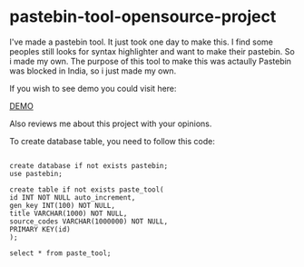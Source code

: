 # pastebin-tool-opensource-project
I've made a pastebin tool. It just took one day to make this. I find some peoples still looks for syntax highlighter and want to make their pastebin. So i made my own. The purpose of this tool to make this was actaully Pastebin was blocked in India, so i just made my own.

If you wish to see demo you could visit here:

[DEMO](http://paste-pastetool.rhcloud.com/)

Also reviews me about this project with your opinions.

To create database table, you need to follow this code:
<pre>
<code>
create database if not exists pastebin;
use pastebin;

create table if not exists paste_tool(
id INT NOT NULL auto_increment,
gen_key INT(100) NOT NULL,
title VARCHAR(1000) NOT NULL,
source_codes VARCHAR(1000000) NOT NULL,
PRIMARY KEY(id)
);

select * from paste_tool;
</code>
</pre>
